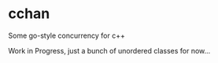 # cchan
Some go-style concurrency for c++

Work in Progress, just a bunch of unordered classes for now...

